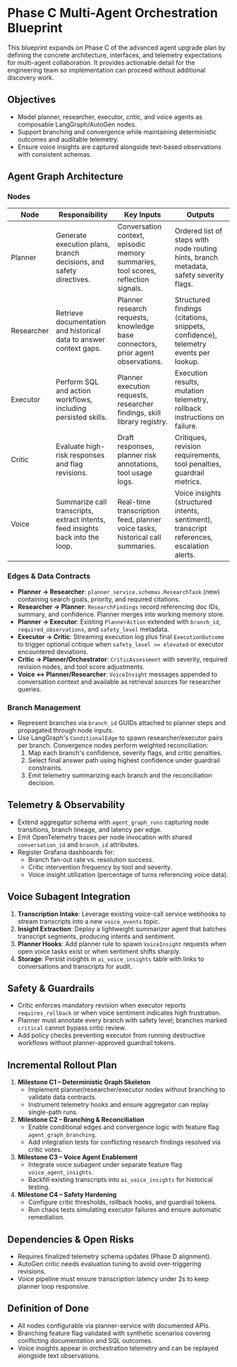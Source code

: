 # Phase C Multi-Agent Orchestration Blueprint

This blueprint expands on Phase C of the advanced agent upgrade plan by defining the concrete architecture, interfaces, and telemetry expectations for multi-agent collaboration. It provides actionable detail for the engineering team so implementation can proceed without additional discovery work.

## Objectives
- Model planner, researcher, executor, critic, and voice agents as composable LangGraph/AutoGen nodes.
- Support branching and convergence while maintaining deterministic outcomes and auditable telemetry.
- Ensure voice insights are captured alongside text-based observations with consistent schemas.

## Agent Graph Architecture
### Nodes
| Node | Responsibility | Key Inputs | Outputs |
| --- | --- | --- | --- |
| Planner | Generate execution plans, branch decisions, and safety directives. | Conversation context, episodic memory summaries, tool scores, reflection signals. | Ordered list of steps with node routing hints, branch metadata, safety severity flags. |
| Researcher | Retrieve documentation and historical data to answer context gaps. | Planner research requests, knowledge base connectors, prior agent observations. | Structured findings (citations, snippets, confidence), telemetry events per lookup. |
| Executor | Perform SQL and action workflows, including persisted skills. | Planner execution requests, researcher findings, skill library registry. | Execution results, mutation telemetry, rollback instructions on failure. |
| Critic | Evaluate high-risk responses and flag revisions. | Draft responses, planner risk annotations, tool usage logs. | Critiques, revision requirements, tool penalties, guardrail metrics. |
| Voice | Summarize call transcripts, extract intents, feed insights back into the loop. | Real-time transcription feed, planner voice tasks, historical call summaries. | Voice insights (structured intents, sentiment), transcript references, escalation alerts. |

### Edges & Data Contracts
- **Planner → Researcher**: `planner_service.schemas.ResearchTask` (new) containing search goals, priority, and required citations.
- **Researcher → Planner**: `ResearchFindings` record referencing doc IDs, summary, and confidence. Planner merges into working memory store.
- **Planner → Executor**: Existing `PlannerAction` extended with `branch_id`, `required_observations`, and `safety_level` metadata.
- **Executor → Critic**: Streaming execution log plus final `ExecutionOutcome` to trigger optional critique when `safety_level >= elevated` or executor encountered deviations.
- **Critic → Planner/Orchestrator**: `CriticAssessment` with severity, required revision nodes, and tool score adjustments.
- **Voice ↔ Planner/Researcher**: `VoiceInsight` messages appended to conversation context and available as retrieval sources for researcher queries.

### Branch Management
- Represent branches via `branch_id` GUIDs attached to planner steps and propagated through node inputs.
- Use LangGraph's `ConditionalEdge` to spawn researcher/executor pairs per branch. Convergence nodes perform weighted reconciliation:
  1. Map each branch's confidence, severity flags, and critic penalties.
  2. Select final answer path using highest confidence under guardrail constraints.
  3. Emit telemetry summarizing each branch and the reconciliation decision.

## Telemetry & Observability
- Extend aggregator schema with `agent_graph_runs` capturing node transitions, branch lineage, and latency per edge.
- Emit OpenTelemetry traces per node invocation with shared `conversation_id` and `branch_id` attributes.
- Register Grafana dashboards for:
  - Branch fan-out rate vs. resolution success.
  - Critic intervention frequency by tool and severity.
  - Voice insight utilization (percentage of turns referencing voice data).

## Voice Subagent Integration
1. **Transcription Intake**: Leverage existing voice-call service webhooks to stream transcripts into a new `voice_events` topic.
2. **Insight Extraction**: Deploy a lightweight summarizer agent that batches transcript segments, producing intents and sentiment.
3. **Planner Hooks**: Add planner rule to spawn `VoiceInsight` requests when open voice tasks exist or when sentiment shifts sharply.
4. **Storage**: Persist insights in `ai_voice_insights` table with links to conversations and transcripts for audit.

## Safety & Guardrails
- Critic enforces mandatory revision when executor reports `requires_rollback` or when voice sentiment indicates high frustration.
- Planner must annotate every branch with safety level; branches marked `critical` cannot bypass critic review.
- Add policy checks preventing executor from running destructive workflows without planner-approved guardrail tokens.

## Incremental Rollout Plan
1. **Milestone C1 – Deterministic Graph Skeleton**
   - Implement planner/researcher/executor nodes without branching to validate data contracts.
   - Instrument telemetry hooks and ensure aggregator can replay single-path runs.
2. **Milestone C2 – Branching & Reconciliation**
   - Enable conditional edges and convergence logic with feature flag `agent_graph_branching`.
   - Add integration tests for conflicting research findings resolved via critic votes.
3. **Milestone C3 – Voice Agent Enablement**
   - Integrate voice subagent under separate feature flag `voice_agent_insights`.
   - Backfill existing transcripts into `ai_voice_insights` for historical testing.
4. **Milestone C4 – Safety Hardening**
   - Configure critic thresholds, rollback hooks, and guardrail tokens.
   - Run chaos tests simulating executor failures and ensure automatic remediation.

## Dependencies & Open Risks
- Requires finalized telemetry schema updates (Phase D alignment).
- AutoGen critic needs evaluation tuning to avoid over-triggering revisions.
- Voice pipeline must ensure transcription latency under 2s to keep planner loop responsive.

## Definition of Done
- All nodes configurable via planner-service with documented APIs.
- Branching feature flag validated with synthetic scenarios covering conflicting documentation and SQL outcomes.
- Voice insights appear in orchestration telemetry and can be replayed alongside text observations.
